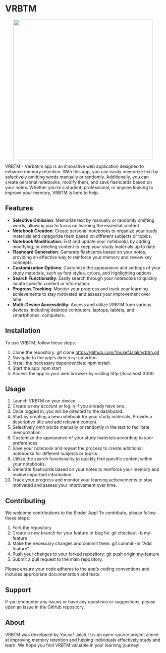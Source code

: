 # VRBTM

<p style="text-align: center;"><img src="https://jalaliyousef.com/_next/image?url=%2FVRBTM.png&w=3840&q=75" width="450"></p>

VRBTM - Verbatim app is an innovative web application designed to enhance memory retention. With this app, you can easily memorize text by selectively omitting words manually or randomly. Additionally, you can create personal notebooks, modify them, and save flashcards based on your notes. Whether you're a student, professional, or anyone looking to improve your memory, VRBTM is here to help.

## Features

- **Selective Omission**: Memorize text by manually or randomly omitting words, allowing you to focus on learning the essential content.
- **Notebook Creation**: Create personal notebooks to organize your study materials and categorize them based on different subjects or topics.
- **Notebook Modification**: Edit and update your notebooks by adding, modifying, or deleting content to keep your study materials up to date.
- **Flashcard Generation**: Generate flashcards based on your notes, providing an effective way to reinforce your memory and review key concepts.
- **Customization Options**: Customize the appearance and settings of your study materials, such as font styles, colors, and highlighting options.
- **Search Functionality**: Easily search through your notebooks to quickly locate specific content or information.
- **Progress Tracking**: Monitor your progress and track your learning achievements to stay motivated and assess your improvement over time.
- **Multi-Device Accessibility**: Access and utilize VRBTM from various devices, including desktop computers, laptops, tablets, and smartphones. computers.

## Installation

To use VRBTM, follow these steps:

1. Clone the repository: git clone https://github.com/YousefJalali/vrbtm.git
2. Navigate to the app's directory: cd vrbtm
3. Install the necessary dependencies: npm install
4. Start the app: npm start
5. Access the app in your web browser by visiting http://localhost:3000.

## Usage

1. Launch VRBTM on your device.
2. Create a new account or log in if you already have one.
3. Once logged in, you will be directed to the dashboard.
4. Start by creating a new notebook for your study materials. Provide a descriptive title and add relevant content.
5. Selectively omit words manually or randomly in the text to facilitate memorization.
6. Customize the appearance of your study materials according to your preferences.
7. Save your notebook and repeat the process to create additional notebooks for different subjects or topics.
8. Utilize the search functionality to quickly find specific content within your notebooks.
9. Generate flashcards based on your notes to reinforce your memory and review important information.
10. Track your progress and monitor your learning achievements to stay motivated and assess your improvement over time.

## Contributing

We welcome contributions to the Binder App! To contribute, please follow these steps:

1. Fork the repository.
2. Create a new branch for your feature or bug fix: git checkout -b my-feature
3. Make the necessary changes and commit them: git commit -m "Add feature"
4. Push your changes to your forked repository: git push origin my-feature
5. Submit a pull request to the main repository.

Please ensure your code adheres to the app's coding conventions and includes appropriate documentation and tests.

## Support

If you encounter any issues or have any questions or suggestions, please open an issue in the GitHub repository.

## About

VRBTM was developed by Yousef Jalali. It is an open-source project aimed at improving memory retention and helping individuals effectively study and learn. We hope you find VRBTM valuable in your learning journey!
